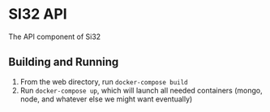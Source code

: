 SI32 API
=======

The API component of Si32

## Building and Running
1. From the web directory, run `docker-compose build`
2. Run `docker-compose up`, which will launch all needed containers
    (mongo, node, and whatever else we might want eventually)
